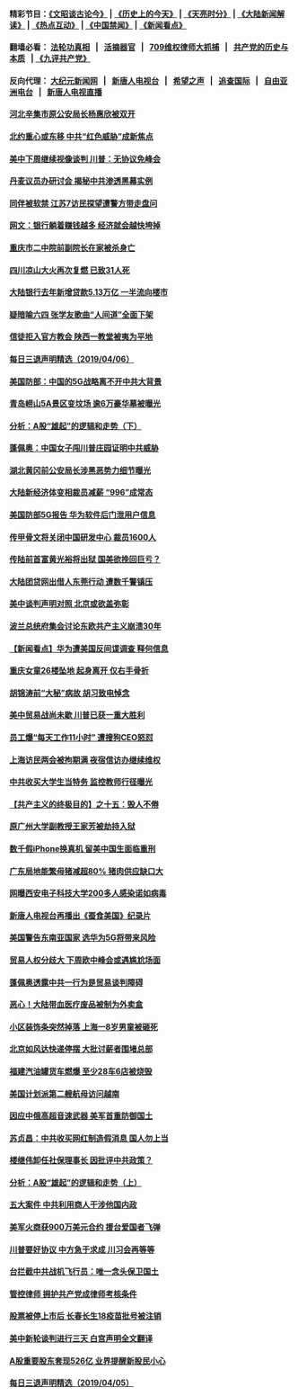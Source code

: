 #### 精彩节目：[《文昭谈古论今》](http://134.209.198.168/wenzhao) | [《历史上的今天》](http://134.209.198.168/today-in-history) | [《天亮时分》](http://134.209.198.168/tianliang) | [《大陆新闻解读》](http://134.209.198.168/ntdtv-comedy) | [《热点互动》](http://134.209.198.168/ntdtv-rdhd)  | [《中国禁闻》](http://134.209.198.168/ntdtv-news) | [《新闻看点》](http://134.209.198.168/news-insight) 

  #### 翻墙必看： [法轮功真相](http://134.209.198.168:10000/videos/truth.html) &nbsp;&nbsp;|&nbsp;&nbsp; [活摘器官](http://134.209.198.168:10000/videos/res/Organs/) &nbsp;&nbsp;|&nbsp;&nbsp; [709维权律师大抓捕](http://134.209.198.168:10000/videos/709/) &nbsp;&nbsp;|&nbsp;&nbsp; [共产党的历史与本质](http://134.209.198.168:10000/videos/ccp.html) &nbsp;&nbsp;| [《九评共产党》](http://134.209.198.168:10000/videos/jiuping/) 

#### 反向代理： [大纪元新闻网](http://134.209.198.168:10080/) &nbsp;&nbsp;|&nbsp;&nbsp; [新唐人电视台](http://134.209.198.168:8000/) &nbsp;&nbsp;|&nbsp;&nbsp; [希望之声](http://134.209.198.168:8200/) &nbsp;&nbsp;|&nbsp;&nbsp; [追查国际](http://134.209.198.168:10010/) &nbsp;&nbsp;|&nbsp;&nbsp; [自由亚洲电台](http://134.209.198.168:9800/) &nbsp;&nbsp;|&nbsp;&nbsp; [新唐人电视直播](http://134.209.198.168/) 

#### [河北辛集市原公安局长杨惠欣被双开](../pages/nsc413/n11167788.md?t=04071237) 

#### [北约重心或东移 中共“红色威胁”成新焦点](../pages/nsc413/n11169198.md?t=04071237) 

#### [美中下周继续视像谈判 川普：无协议免峰会](../pages/nsc413/n11168551.md?t=04071237) 

#### [丹麦议员办研讨会 揭秘中共渗透黑幕实例](../pages/nsc413/n11166357.md?t=04071237) 

#### [同伴被软禁 江苏7访民探望遭警方带走盘问](../pages/nsc413/n11168990.md?t=04071237) 


#### [网文：银行躺着赚钱越多 经济就会越快垮掉](../pages/nsc413/n11168937.md?t=04071237) 

#### [重庆市二中院前副院长在家被杀身亡](../pages/nsc413/n11168933.md?t=04071237) 

#### [四川凉山大火再次复燃 已致31人死](../pages/nsc413/n11168766.md?t=04071237) 

#### [大陆银行去年新增贷款5.13万亿 一半流向楼市](../pages/nsc413/n11168644.md?t=04071237) 

#### [疑暗喻六四 张学友歌曲“人间道”全面下架](../pages/nsc413/n11168798.md?t=04071237) 

#### [信徒拒入官方教会 陕西一教堂被夷为平地](../pages/nsc413/n11168619.md?t=04071237) 

#### [每日三退声明精选（2019/04/06）](../pages/nsc413/n11168659.md?t=04071237) 

#### [美国防部：中国的5G战略离不开中共大背景](../pages/nsc413/n11168214.md?t=04071237) 

#### [青岛崂山5A景区变坟场 逾6万豪华墓被曝光](../pages/nsc413/n11168547.md?t=04071237) 

#### [分析：A股“雄起”的逻辑和走势（下）](../pages/nsc413/n11166564.md?t=04071237) 

#### [蓬佩奥：中国女子闯川普庄园证明中共威胁](../pages/nsc413/n11168126.md?t=04071237) 

#### [湖北黄冈前公安局长涉黑恶势力细节曝光](../pages/nsc413/n11168280.md?t=04071237) 

#### [大陆新经济体变相裁员减薪 “996”成常态](../pages/nsc413/n11166773.md?t=04071237) 

#### [美国防部5G报告 华为软件后门泄用户信息](../pages/nsc413/n11168153.md?t=04071237) 

#### [传甲骨文将关闭中国研发中心 裁员1600人](../pages/nsc413/n11168030.md?t=04071237) 

#### [传陆前首富黄光裕将出狱 国美欲挽回巨亏？](../pages/nsc413/n11168131.md?t=04071237) 

#### [大陆团贷网出借人东莞行动 遭数千警镇压](../pages/nsc413/n11168122.md?t=04071237) 

#### [美中谈判声明对照 北京或欲盖弥彰](../pages/nsc413/n11168143.md?t=04071237) 

#### [波兰总统府集会讨论东欧共产主义崩溃30年](../pages/nsc413/n11168071.md?t=04071237) 

#### [【新闻看点】华为遭美国反间谍调查 释何信息](../pages/nsc413/n11167915.md?t=04071237) 

#### [重庆女童26楼坠地 起身离开 仅右手骨折](../pages/nsc413/n11167879.md?t=04071237) 

#### [胡锦涛前“大秘”病故 胡习致电悼念](../pages/nsc413/n11167828.md?t=04071237) 

#### [美中贸易战尚未歇 川普已获一重大胜利](../pages/nsc413/n11167947.md?t=04071237) 

#### [员工爆“每天工作11小时” 遭搜狗CEO怒怼](../pages/nsc413/n11167589.md?t=04071237) 

#### [上海访民两会被拘期满 夜宿信访办继续维权](../pages/nsc413/n11167860.md?t=04071237) 

#### [中共收买大学生当特务 监控教师行径曝光](../pages/nsc413/n11167743.md?t=04071237) 

#### [【共产主义的终极目的】之十五：毁人不倦](../pages/nsc413/n11166792.md?t=04071237) 

#### [原广州大学副教授王家芳被劫持入狱](../pages/nsc413/n11167406.md?t=04071237) 

#### [数千假iPhone换真机 留美中国生面临重刑](../pages/nsc413/n11167737.md?t=04071237) 


#### [广东局地能繁母猪减超80% 猪肉供应缺口大](../pages/nsc413/n11167466.md?t=04071237) 

#### [网曝西安电子科技大学200多人感染诺如病毒](../pages/nsc413/n11166345.md?t=04071237) 

#### [新唐人电视台再播出《蚕食美国》纪录片](../pages/nsc413/n11166312.md?t=04071237) 

#### [美国警告东南亚国家 选华为5G将带来风险](../pages/nsc413/n11167380.md?t=04071237) 

#### [贸易人权分歧大 下周欧中峰会或遇尴尬场面](../pages/nsc413/n11166126.md?t=04071237) 

#### [蓬佩奥透露中共一行为是贸易谈判障碍](../pages/nsc413/n11166358.md?t=04071237) 

#### [恶心！大陆带血医疗废品被制为外卖盒](../pages/nsc413/n11167504.md?t=04071237) 

#### [小区装饰条突然掉落 上海一8岁男童被砸死](../pages/nsc413/n11167447.md?t=04071237) 

#### [北京如风达快递停摆 大批讨薪者围堵总部](../pages/nsc413/n11167208.md?t=04071237) 

#### [福建汽油罐货车燃爆 至少28车6店被烧毁](../pages/nsc413/n11167096.md?t=04071237) 

#### [美国计划派第二艘航母访问越南](../pages/nsc413/n11167316.md?t=04071237) 

#### [因应中俄高超音速武器 美军首重防御国土](../pages/nsc413/n11167230.md?t=04071237) 

#### [苏贞昌：中共收买网红制造假消息 国人勿上当](../pages/nsc413/n11167156.md?t=04071237) 

#### [楼继伟卸任社保理事长 因批评中共政策？](../pages/nsc413/n11167100.md?t=04071237) 

#### [分析：A股“雄起”的逻辑和走势（上）](../pages/nsc413/n11164684.md?t=04071237) 

#### [五大案件 中共利用商人干涉他国内政](../pages/nsc413/n11166541.md?t=04071237) 

#### [美军火商获900万美元合约 援台爱国者飞弹](../pages/nsc413/n11166997.md?t=04071237) 

#### [川普要好协议 中方急于求成 川习会再等等](../pages/nsc413/n11166377.md?t=04071237) 

#### [台拦截中共战机飞行员：唯一念头保卫国土](../pages/nsc413/n11166831.md?t=04071237) 

#### [管控律师 拥护共产党成律师考核条件](../pages/nsc413/n11166805.md?t=04071237) 

#### [股票被停上市后 长春长生18疫苗批号被注销](../pages/nsc413/n11166728.md?t=04071237) 

#### [美中新轮谈判进行三天 白宫声明全文翻译](../pages/nsc413/n11166575.md?t=04071237) 

#### [A股重要股东套现526亿 业界提醒新股民小心](../pages/nsc413/n11166745.md?t=04071237) 

#### [每日三退声明精选（2019/04/05）](../pages/nsc413/n11166863.md?t=04071237) 

